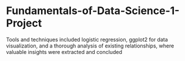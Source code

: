 # Fundamentals-of-Data-Science-1-Project
Tools and techniques included logistic regression, ggplot2 for data visualization, and a thorough analysis of existing relationships, where valuable insights were extracted and concluded
